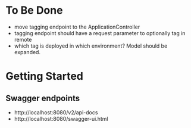 # To Be Done
* move tagging endpoint to the ApplicationController
* tagging endpoint should have a request parameter to optionally tag in remote
* which tag is deployed in which environment? Model should be expanded.


# Getting Started
## Swagger endpoints
* http://localhost:8080/v2/api-docs
* http://localhost:8080/swagger-ui.html

